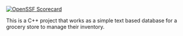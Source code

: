 [![OpenSSF Scorecard](https://api.securityscorecards.dev/projects/github.com/Michael-Alvear-Pro-Coder/Groceries-Database/badge)](https://securityscorecards.dev/viewer/?uri=github.com/Michael-Alvear-Pro-Coder/Groceries-Database)


This is a C++ project that works as a simple text based database for a grocery store to manage their inventory.
